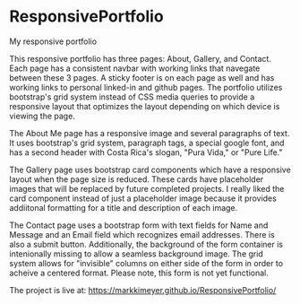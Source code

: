 # ResponsivePortfolio
My responsive portfolio

This responsive portfolio has three pages: About, Gallery, and Contact. Each page has a consistent navbar with working links that navegate between these 3 pages. A sticky footer is on each page as well and has working links to personal linked-in and github pages. The portfolio utilizes bootstrap's grid system instead of CSS media queries to provide a responsive layout that optimizes the layout depending on which device is viewing the page. 

The About Me page has a responsive image and several paragraphs of text. It uses bootstrap's grid system, paragraph tags, a special google font, and has a second header with Costa Rica's slogan, "Pura Vida," or "Pure Life."

The Gallery page uses bootstrap card components which have a responsive layout when the page size is reduced. These cards have placeholder images that will be replaced by future completed projects. I really liked the card component instead of just a placeholder image because it provides addiitonal formatting for a title and description of each image.  

The Contact page uses a bootstrap form with text fields for Name and Message and an Email field which recognizes email addresses. There is also a submit button. Additionally, the background of the form container is intenionally missing to allow a seamless background image. The grid system allows for "invisible" columns on either side of the form in order to acheive a centered format. Please note, this form is not yet functional.

The project is live at: https://markkimeyer.github.io/ResponsivePortfolio/


